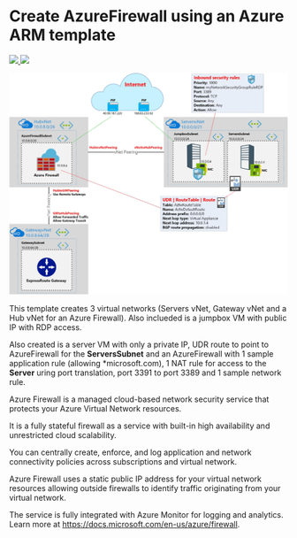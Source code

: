 # Create AzureFirewall using an Azure ARM template

<a href="https://portal.azure.com/#create/Microsoft.Template/uri/https%3A%2F%2Fraw.githubusercontent.com%2Fmarckean%2FAzureFirewall02%2Fmaster%2Fazuredeploy.json" target="_blank">
    <img src="http://azuredeploy.net/deploybutton.png"/>
</a>
<a href="http://armviz.io/#/?load=https%3A%2F%2Fraw.githubusercontent.com%2Fmarckean%2FAzureFirewall02%2Fmaster%2Fazuredeploy.json" target="_blank">
    <img src="http://armviz.io/visualizebutton.png"/>
</a>

<p style="text-align:center"><img src="AzureFirewall02.jpg" alt="Azure Firewall Hub & Spoke"></p>

This template creates 3 virtual networks (Servers vNet, Gateway vNet and a Hub vNet for an Azure Firewall). Also inclueded is a jumpbox VM with public IP with RDP access.

Also created is a server VM with only a private IP, UDR route to point to AzureFirewall for the **ServersSubnet** and an AzureFirewall with 1 sample application rule (allowing *microsoft.com), 1 NAT rule for access to the **Server** uring port translation, port 3391 to port 3389 and 1 sample network rule.

Azure Firewall is a managed cloud-based network security service that protects your Azure Virtual Network resources.

It is a fully stateful firewall as a service with built-in high availability and unrestricted cloud scalability.

You can centrally create, enforce, and log application and network connectivity policies across subscriptions and virtual network.

Azure Firewall uses a static public IP address for your virtual network resources allowing outside firewalls to identify traffic originating from your virtual network.

The service is fully integrated with Azure Monitor for logging and analytics. Learn more at https://docs.microsoft.com/en-us/azure/firewall.
